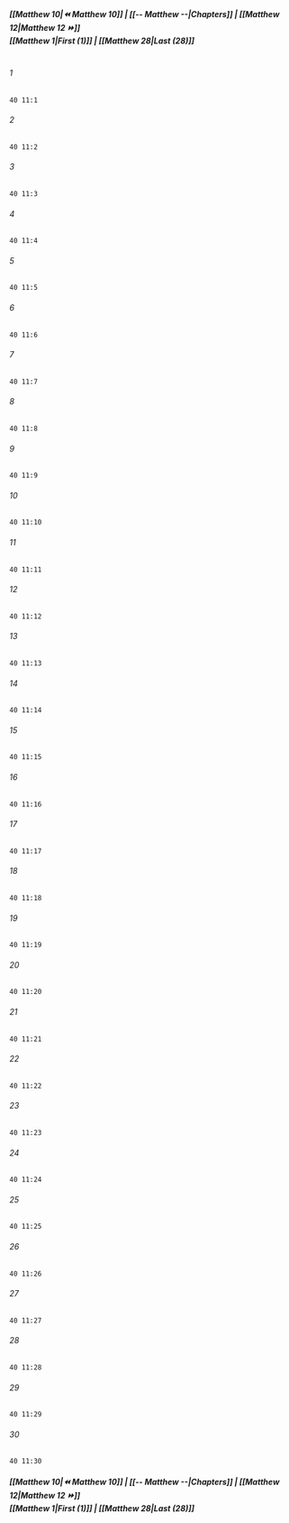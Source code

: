 
##### **[[Matthew 10|⏪ Matthew 10]] | [[-- Matthew --|Chapters]] | [[Matthew 12|Matthew 12 ⏩]]**<br>**[[Matthew 1|First (1)]] | [[Matthew 28|Last (28)]]**<br><br>

###### 1
``` verse
40 11:1
```
###### 2
``` verse
40 11:2
```
###### 3
``` verse
40 11:3
```
###### 4
``` verse
40 11:4
```
###### 5
``` verse
40 11:5
```
###### 6
``` verse
40 11:6
```
###### 7
``` verse
40 11:7
```
###### 8
``` verse
40 11:8
```
###### 9
``` verse
40 11:9
```
###### 10
``` verse
40 11:10
```
###### 11
``` verse
40 11:11
```
###### 12
``` verse
40 11:12
```
###### 13
``` verse
40 11:13
```
###### 14
``` verse
40 11:14
```
###### 15
``` verse
40 11:15
```
###### 16
``` verse
40 11:16
```
###### 17
``` verse
40 11:17
```
###### 18
``` verse
40 11:18
```
###### 19
``` verse
40 11:19
```
###### 20
``` verse
40 11:20
```
###### 21
``` verse
40 11:21
```
###### 22
``` verse
40 11:22
```
###### 23
``` verse
40 11:23
```
###### 24
``` verse
40 11:24
```
###### 25
``` verse
40 11:25
```
###### 26
``` verse
40 11:26
```
###### 27
``` verse
40 11:27
```
###### 28
``` verse
40 11:28
```
###### 29
``` verse
40 11:29
```
###### 30
``` verse
40 11:30
```

##### **[[Matthew 10|⏪ Matthew 10]] | [[-- Matthew --|Chapters]] | [[Matthew 12|Matthew 12 ⏩]]**<br>**[[Matthew 1|First (1)]] | [[Matthew 28|Last (28)]]**
